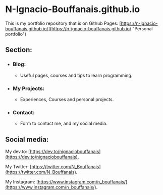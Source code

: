 # N-Ignacio-Bouffanais.github.io
This is my portfolio repository that is on Github Pages: [https://n-ignacio-bouffanais.github.io/](https://n-ignacio-bouffanais.github.io/ "Personal portfolio")

## Section:
* ### Blog:
    * Useful pages, courses and tips to learn programming.
* ### My Projects:
    * Experiences, Courses and personal projects.
* ### Contact:
    * Form to contact me, and my social media.

## Social media:
My dev.to: [https://dev.to/nignaciobouffanais](https://dev.to/nignaciobouffanais).

My Twitter: [https://twitter.com/N_Bouffanais](https://twitter.com/N_Bouffanais).

My Instagram: [https://www.instagram.com/n_bouffanais/](https://www.instagram.com/n_bouffanais/).

